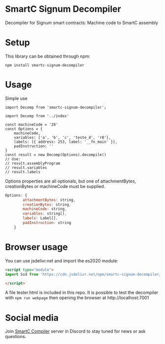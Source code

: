 # SmartC Signum Decompiler
Decompiler for Signum smart contracts: Machine code to SmartC assembly

# Setup
This library can be obtained through npm:
```
npm install smartc-signum-decompiler
```

# Usage
Simple use
```
import Decomp from 'smartc-signum-decompiler';

import Decomp from '../index'

const machineCode = '28'
const Options = {
    machineCode,
    variables: ['a', 'b', 'c', 'teste_d', 'r0'],
    labels: [{ address: 253, label: '__fn_main' }],
    padInstruction: ''
}
const result = new Decomp(Options).decompile()
// Use:
// result.assemblyProgram
// result.variables
// result.labels
```

Options properties are all optionals, but one of attachmentBytes, creationBytes or machineCode must be supplied.
```js
Options: {
        attachmentBytes: string,
        creationBytes: string,
        machineCode: string,
        variables: string[],
        labels: Label[],
        padInstruction: string
    }
```

# Browser usage
You can use jsdelivr.net and import the es2020 module:

```html
<script type="module">
import Ssd from 'https://cdn.jsdelivr.net/npm/smartc-signum-decompiler/dist/index.js';

</script>

```

A file tester.html is included in this repo. It is possible to test the decompiler with `npm run webpage` then opening the browser at http://localhost:7001

# Social media
Join [SmartC Compiler](https://discord.gg/pQHnBRYE5c) server in Discord to stay tuned for news or ask questions.
